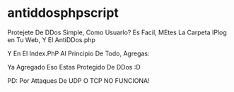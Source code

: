 # antiddosphpscript
Protejete De DDos Simple, Como Usuarlo? Es Facil, MEtes La Carpeta IPlog en Tu Web, Y El AntiDDos.php

Y En El Index.PhP
Al Principio De Todo, Agregas:
<?php
require('antiddos.php');
?>

Ya Agregado Eso Estas Protegido De DDos :D


PD: Por Attaques De UDP O TCP NO FUNCIONA!

